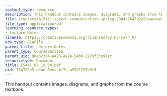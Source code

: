 ```yaml
---
content_type: resource
description: This handout contains images, diagrams, and graphs from the course textbook.
file: /courses/6-541j-speech-communication-spring-2004/764792e5deae0aeabf7ca55d1257e919_6541j_02_19_04.pdf
file_type: application/pdf
learning_resource_types:
- Lecture Notes
license: https://creativecommons.org/licenses/by-nc-sa/4.0/
ocw_type: OCWFile
parent_title: Lecture Notes
parent_type: CourseSection
parent_uid: 90e62304-a473-4a7a-54b8-2270f3ce97ec
resourcetype: Document
title: 6541j_02_19_04.pdf
uid: 764792e5-deae-0aea-bf7c-a55d1257e919
---
```

This handout contains images, diagrams, and graphs from the course textbook.